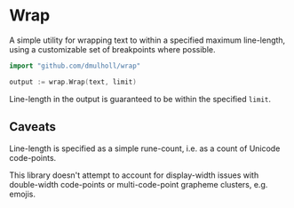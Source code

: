 # Wrap

A simple utility for wrapping text to within a specified maximum line-length, using a customizable set of breakpoints where possible.

```go
import "github.com/dmulholl/wrap"

output := wrap.Wrap(text, limit)
```

Line-length in the output is guaranteed to be within the specified `limit`.


## Caveats

Line-length is specified as a simple rune-count, i.e. as a count of Unicode code-points.

This library doesn't attempt to account for display-width issues with double-width code-points or multi-code-point grapheme clusters, e.g. emojis.

